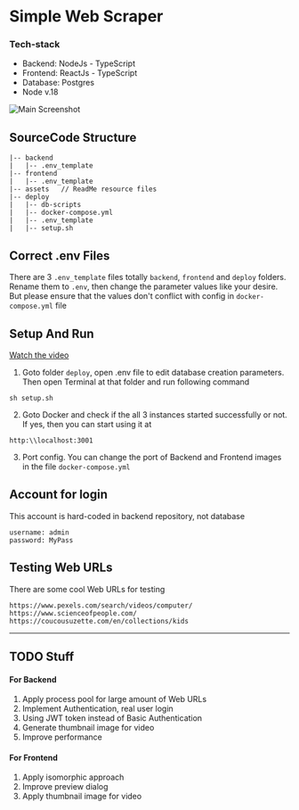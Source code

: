# Simple Web Scraper

### Tech-stack
- Backend: NodeJs - TypeScript
- Frontend: ReactJs - TypeScript
- Database: Postgres
- Node v.18

![Main Screenshot](./assets/main-screenshot.png)

## SourceCode Structure
```
|-- backend
|   |-- .env_template 
|-- frontend
|   |-- .env_template
|-- assets   // ReadMe resource files
|-- deploy
|   |-- db-scripts
|   |-- docker-compose.yml
|   |-- .env_template
|   |-- setup.sh
```

## Correct .env Files
There are 3 `.env_template` files totally `backend`, `frontend` and `deploy` folders. 
Rename them to `.env`, then change the parameter values like your desire. But please ensure that the values don't conflict with config in `docker-compose.yml` file 
## Setup And Run
[Watch the video](./assets/running-demo.mov)
1. Goto folder `deploy`, open .env file to edit database creation parameters. Then open Terminal at that folder and run following command
```
sh setup.sh
```
2. Goto Docker and check if the all 3 instances started successfully or not. If yes, then you can start using it at
```
http:\\localhost:3001
```
3. Port config. You can change the port of Backend and Frontend images in the file `docker-compose.yml`

## Account for login
This account is hard-coded in backend repository, not database
```
username: admin
password: MyPass
```
## Testing Web URLs
There are some cool Web URLs for testing
```
https://www.pexels.com/search/videos/computer/
https://www.scienceofpeople.com/
https://coucousuzette.com/en/collections/kids
```

--------------------------------
## TODO Stuff
#### For Backend
1. Apply process pool for large amount of Web URLs
2. Implement Authentication, real user login
3. Using JWT token instead of Basic Authentication
4. Generate thumbnail image for video
5. Improve performance
   
#### For Frontend
1. Apply isomorphic approach
2. Improve preview dialog 
3. Apply thumbnail image for video

 
